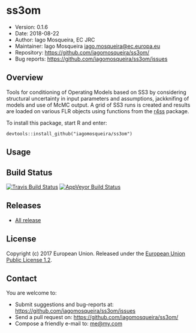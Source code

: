 # ss3om
- Version: 0.1.6
- Date: 2018-08-22
- Author: Iago Mosqueira, EC JRC
- Maintainer: Iago Mosqueira <iago.mosqueira@ec.europa.eu>
- Repository: <https://github.com/iagomosqueira/ss3om/>
- Bug reports: <https://github.com/iagomosqueira/ss3om/issues>

## Overview
Tools for conditioning of Operating Models based on SS3 by considering structural uncertainty in input parameters and assumptions, jackknifing of models and use of McMC output. A grid of SS3 runs is created and results are loaded on various FLR objects using functions from the [r4ss](https://github.com/r4ss/r4ss) package.

To install this package, start R and enter:

	devtools::install_github("iagomosqueira/ss3om")

## Usage

## Build Status
[![Travis Build Status](https://travis-ci.org/iagomosqueira/ss3om.svg?branch=master)](https://travis-ci.org/iagomosqueira/ss3om)
[![AppVeyor Build Status](https://ci.appveyor.com/api/projects/status/github/iagomosqueira/ss3om?branch=master&svg=true)](https://ci.appveyor.com/project/iagomosqueira/ss3om)

## Releases
- [All release](https://github.com/iagomosqueira/ss3om/releases/)

## License
Copyright (c) 2017 European Union. Released under the [European Union Public License 1.2](https://joinup.ec.europa.eu/page/eupl-text-11-12).

## Contact
You are welcome to:

- Submit suggestions and bug-reports at: <https://github.com/iagomosqueira/ss3om/issues>
- Send a pull request on: <https://github.com/iagomosqueira/ss3om/>
- Compose a friendly e-mail to: <me@my.com>

